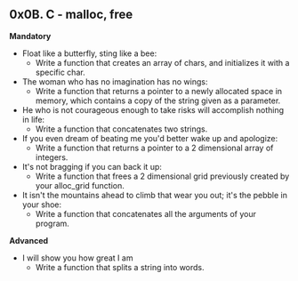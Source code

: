 ## 0x0B. C - malloc, free

**Mandatory**

- Float like a butterfly, sting like a bee:
  - Write a function that creates an array of chars, and initializes it with a specific char.
- The woman who has no imagination has no wings:
  - Write a function that returns a pointer to a newly allocated space in memory, which contains a copy of the string given as a parameter.
- He who is not courageous enough to take risks will accomplish nothing in life:
  - Write a function that concatenates two strings.
- If you even dream of beating me you'd better wake up and apologize:
  - Write a function that returns a pointer to a 2 dimensional array of integers.
- It's not bragging if you can back it up:
  - Write a function that frees a 2 dimensional grid previously created by your alloc_grid function.
- It isn't the mountains ahead to climb that wear you out; it's the pebble in your shoe:
  - Write a function that concatenates all the arguments of your program.

**Advanced**

- I will show you how great I am
  - Write a function that splits a string into words.